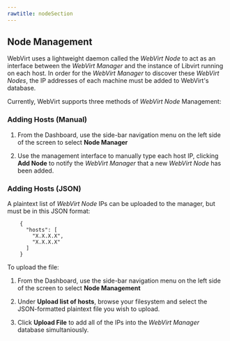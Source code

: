 ```yaml
---
rawtitle: nodeSection
---
```


## Node Management ##

WebVirt uses a lightweight daemon called the *WebVirt Node* to act as an interface between the *WebVirt Manager* and the instance of Libvirt running on each host.  In order for the *WebVirt Manager* to discover these *WebVirt Nodes*, the IP addresses of each machine must be added to WebVirt's database.  

Currently, WebVirt supports three methods of *WebVirt Node* Management:

### Adding Hosts (Manual) ###

1.  From the Dashboard, use the side-bar navigation menu on the left side of the screen to select **Node Manager**

2.  Use the management interface to manually type each host IP, clicking **Add Node** to notify the *WebVirt Manager* that a new *WebVirt Node* has been added.

### Adding Hosts (JSON) ###

A plaintext list of *WebVirt Node* IPs can be uploaded to the manager, but must be in this JSON format:

		{
		  "hosts": [
		    "X.X.X.X",
		    "X.X.X.X"
		  ]
		}

To upload the file:

1.  From the Dashboard, use the side-bar navigation menu on the left side of the screen to select **Node Management**

2.  Under **Upload list of hosts**, browse your filesystem and select the JSON-formatted plaintext file you wish to upload.

3.  Click **Upload File** to add all of the IPs into the *WebVirt Manager* database simultaniously. 

